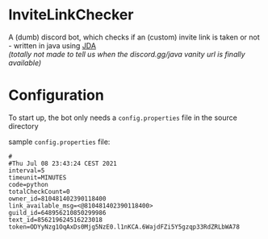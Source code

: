 # InviteLinkChecker

A (dumb) discord bot, which checks if an (custom) invite link is taken or not - written in java using [JDA](https://github.com/DV8FromTheWorld/JDA/)\
_(totally not made to tell us when the discord.gg/java vanity url is finally available)_

# Configuration
To start up, the bot only needs a ``config.properties`` file in the source directory

sample ``config.properties`` file: 
```
#
#Thu Jul 08 23:43:24 CEST 2021
interval=5
timeunit=MINUTES
code=python
totalCheckCount=0
owner_id=810481402390118400
link_available_msg=<@810481402390118400>
guild_id=648956210850299986
text_id=856219624516223018
token=ODYyNzg1OqAxDs0Mjg5NzE0.l1nKCA.6WajdFZi5Y5gzqp33RdZRLbWA78
```

